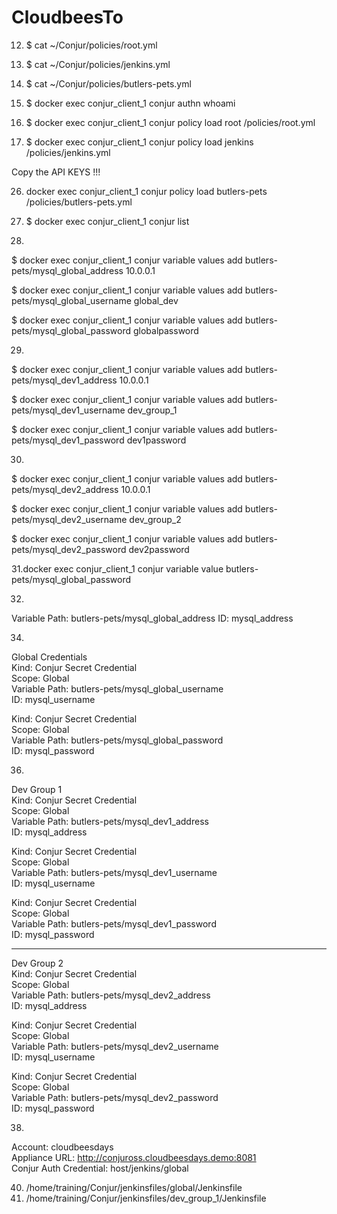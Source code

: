 # CloudbeesTo

12. $ cat ~/Conjur/policies/root.yml
13.	$ cat ~/Conjur/policies/jenkins.yml
14.	$ cat ~/Conjur/policies/butlers-pets.yml
15. $ docker exec conjur_client_1 conjur authn whoami

16. $ docker exec conjur_client_1 conjur policy load root /policies/root.yml
17. $ docker exec conjur_client_1 conjur policy load jenkins /policies/jenkins.yml

Copy the API KEYS !!!

26. docker exec conjur_client_1 conjur policy load butlers-pets /policies/butlers-pets.yml

27. $ docker exec conjur_client_1 conjur list

28.
$ docker exec conjur_client_1 conjur variable values add butlers-pets/mysql_global_address 10.0.0.1

$ docker exec conjur_client_1 conjur variable values add butlers-pets/mysql_global_username global_dev

$ docker exec conjur_client_1 conjur variable values add butlers-pets/mysql_global_password globalpassword

29.
$ docker exec conjur_client_1 conjur variable values add butlers-pets/mysql_dev1_address 10.0.0.1

$ docker exec conjur_client_1 conjur variable values add butlers-pets/mysql_dev1_username dev_group_1

$ docker exec conjur_client_1 conjur variable values add butlers-pets/mysql_dev1_password dev1password

30.
$ docker exec conjur_client_1 conjur variable values add butlers-pets/mysql_dev2_address 10.0.0.1

$ docker exec conjur_client_1 conjur variable values add butlers-pets/mysql_dev2_username dev_group_2

$ docker exec conjur_client_1 conjur variable values add butlers-pets/mysql_dev2_password dev2password

31.docker exec conjur_client_1 conjur variable value butlers-pets/mysql_global_password

32.
Variable Path: butlers-pets/mysql_global_address
ID: mysql_address

34.
Global Credentials<br>
Kind: Conjur Secret Credential<br>
Scope: Global<br>
Variable Path: butlers-pets/mysql_global_username<br>
ID: mysql_username<br>

Kind: Conjur Secret Credential<br>
Scope: Global<br>
Variable Path: butlers-pets/mysql_global_password<br>
ID: mysql_password<br>

36.
Dev Group 1<br>
Kind: Conjur Secret Credential<br>
Scope: Global<br>
Variable Path: butlers-pets/mysql_dev1_address<br>
ID: mysql_address<br>

Kind: Conjur Secret Credential<br>
Scope: Global<br>
Variable Path: butlers-pets/mysql_dev1_username<br>
ID: mysql_username<br>

Kind: Conjur Secret Credential<br>
Scope: Global<br>
Variable Path: butlers-pets/mysql_dev1_password<br>
ID: mysql_password<br>

----------------------------------------------------

Dev Group 2<br>
Kind: Conjur Secret Credential<br>
Scope: Global<br>
Variable Path: butlers-pets/mysql_dev2_address<br>
ID: mysql_address<br>

Kind: Conjur Secret Credential<br>
Scope: Global<br>
Variable Path: butlers-pets/mysql_dev2_username<br>
ID: mysql_username<br>

Kind: Conjur Secret Credential<br>
Scope: Global<br>
Variable Path: butlers-pets/mysql_dev2_password<br>
ID: mysql_password<br>


38.
Account:			cloudbeesdays<br>
Appliance URL:		http://conjuross.cloudbeesdays.demo:8081<br>
Conjur Auth Credential:	host/jenkins/global<br>

40. /home/training/Conjur/jenkinsfiles/global/Jenkinsfile<br>
46. /home/training/Conjur/jenkinsfiles/dev_group_1/Jenkinsfile

